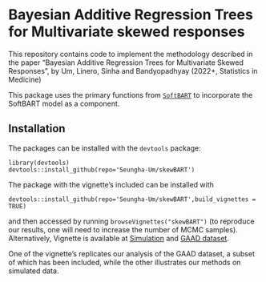 # Bayesian Additive Regression Trees for Multivariate skewed responses

This repository contains code to implement the methodology described in
the paper “Bayesian Additive Regression Trees for Multivariate Skewed
Responses”, by Um, Linero, Sinha and Bandyopadhyay (2022+, Statistics in
Medicine)

This package uses the primary functions from
[`SoftBART`](https://github.com/theodds/SoftBART) to incorporate the
SoftBART model as a component.

## Installation

The packages can be installed with the `devtools` package:

    library(devtools) 
    devtools::install_github(repo='Seungha-Um/skewBART') 

The package with the vignette’s included can be installed with

    devtools::install_github(repo='Seungha-Um/skewBART',build_vignettes = TRUE) 

and then accessed by running `browseVignettes("skewBART")` (to reproduce
our results, one will need to increase the number of MCMC samples).
Alternatively, Vignette is available at
[Simulation](https://rpubs.com/sheom0808/926961) and [GAAD
dataset](https://rpubs.com/sheom0808/926959).

One of the vignette’s replicates our analysis of the GAAD dataset, a
subset of which has been included, while the other illustrates our
methods on simulated data.
